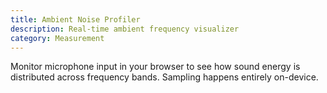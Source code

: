 ```yaml
---
title: Ambient Noise Profiler
description: Real-time ambient frequency visualizer
category: Measurement
---
```


Monitor microphone input in your browser to see how sound energy is distributed across frequency bands. Sampling happens entirely on-device.
